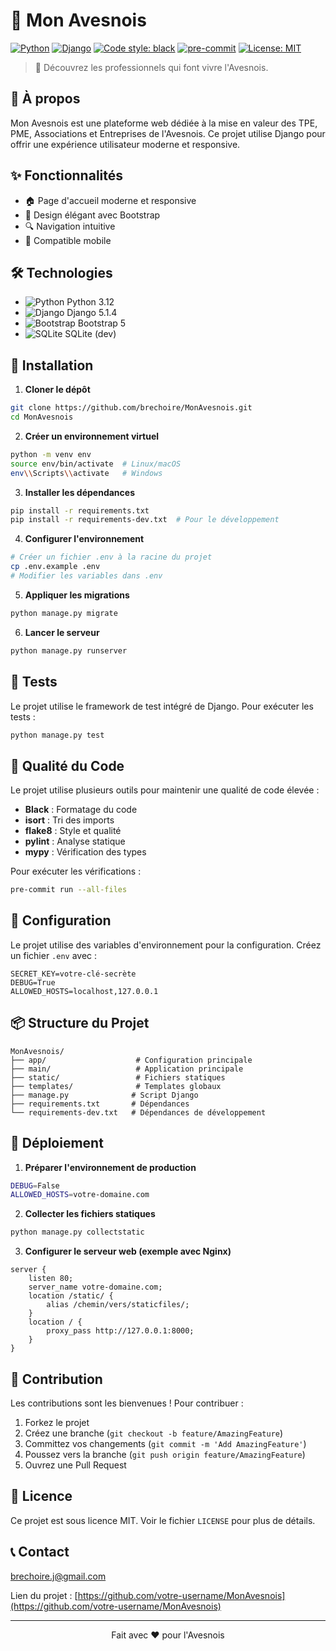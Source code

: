 # 🌳 Mon Avesnois

[![Python](https://img.shields.io/badge/Python-3.12-blue.svg)](https://www.python.org/downloads/)
[![Django](https://img.shields.io/badge/Django-5.1.4-green.svg)](https://www.djangoproject.com/)
[![Code style: black](https://img.shields.io/badge/code%20style-black-000000.svg)](https://github.com/psf/black)
[![pre-commit](https://img.shields.io/badge/pre--commit-enabled-brightgreen?logo=pre-commit&logoColor=white)](https://github.com/pre-commit/pre-commit)
[![License: MIT](https://img.shields.io/badge/License-MIT-yellow.svg)](https://opensource.org/licenses/MIT)

> 🌿 Découvrez les professionnels qui font vivre l'Avesnois.

## 📖 À propos

Mon Avesnois est une plateforme web dédiée à la mise en valeur des TPE, PME, Associations et Entreprises de l'Avesnois. Ce projet utilise Django pour offrir une expérience utilisateur moderne et responsive.

## ✨ Fonctionnalités

- 🏠 Page d'accueil moderne et responsive
- 🎨 Design élégant avec Bootstrap
- 🔍 Navigation intuitive
- 📱 Compatible mobile

## 🛠️ Technologies

- ![Python](https://img.shields.io/badge/-Python-3776AB?style=flat&logo=Python&logoColor=white) Python 3.12
- ![Django](https://img.shields.io/badge/-Django-092E20?style=flat&logo=Django&logoColor=white) Django 5.1.4
- ![Bootstrap](https://img.shields.io/badge/-Bootstrap-7952B3?style=flat&logo=Bootstrap&logoColor=white) Bootstrap 5
- ![SQLite](https://img.shields.io/badge/-SQLite-003B57?style=flat&logo=SQLite&logoColor=white) SQLite (dev)

## 🚀 Installation

1. **Cloner le dépôt**
```bash
git clone https://github.com/brechoire/MonAvesnois.git
cd MonAvesnois
```

2. **Créer un environnement virtuel**
```bash
python -m venv env
source env/bin/activate  # Linux/macOS
env\\Scripts\\activate   # Windows
```

3. **Installer les dépendances**
```bash
pip install -r requirements.txt
pip install -r requirements-dev.txt  # Pour le développement
```

4. **Configurer l'environnement**
```bash
# Créer un fichier .env à la racine du projet
cp .env.example .env
# Modifier les variables dans .env
```

5. **Appliquer les migrations**
```bash
python manage.py migrate
```

6. **Lancer le serveur**
```bash
python manage.py runserver
```

## 🧪 Tests

Le projet utilise le framework de test intégré de Django. Pour exécuter les tests :

```bash
python manage.py test
```

## 📝 Qualité du Code

Le projet utilise plusieurs outils pour maintenir une qualité de code élevée :

- **Black** : Formatage du code
- **isort** : Tri des imports
- **flake8** : Style et qualité
- **pylint** : Analyse statique
- **mypy** : Vérification des types

Pour exécuter les vérifications :

```bash
pre-commit run --all-files
```

## 🔧 Configuration

Le projet utilise des variables d'environnement pour la configuration. Créez un fichier `.env` avec :

```env
SECRET_KEY=votre-clé-secrète
DEBUG=True
ALLOWED_HOSTS=localhost,127.0.0.1
```

## 📦 Structure du Projet

```
MonAvesnois/
├── app/                    # Configuration principale
├── main/                   # Application principale
├── static/                 # Fichiers statiques
├── templates/              # Templates globaux
├── manage.py              # Script Django
├── requirements.txt       # Dépendances
└── requirements-dev.txt   # Dépendances de développement
```

## 🚀 Déploiement

1. **Préparer l'environnement de production**
```bash
DEBUG=False
ALLOWED_HOSTS=votre-domaine.com
```

2. **Collecter les fichiers statiques**
```bash
python manage.py collectstatic
```

3. **Configurer le serveur web (exemple avec Nginx)**
```nginx
server {
    listen 80;
    server_name votre-domaine.com;
    location /static/ {
        alias /chemin/vers/staticfiles/;
    }
    location / {
        proxy_pass http://127.0.0.1:8000;
    }
}
```

## 👥 Contribution

Les contributions sont les bienvenues ! Pour contribuer :

1. Forkez le projet
2. Créez une branche (`git checkout -b feature/AmazingFeature`)
3. Committez vos changements (`git commit -m 'Add AmazingFeature'`)
4. Poussez vers la branche (`git push origin feature/AmazingFeature`)
5. Ouvrez une Pull Request

## 📄 Licence

Ce projet est sous licence MIT. Voir le fichier `LICENSE` pour plus de détails.

## 📞 Contact

brechoire.j@gmail.com

Lien du projet : [https://github.com/votre-username/MonAvesnois](https://github.com/votre-username/MonAvesnois)

---

<p align="center">
  Fait avec ❤️ pour l'Avesnois
</p>
